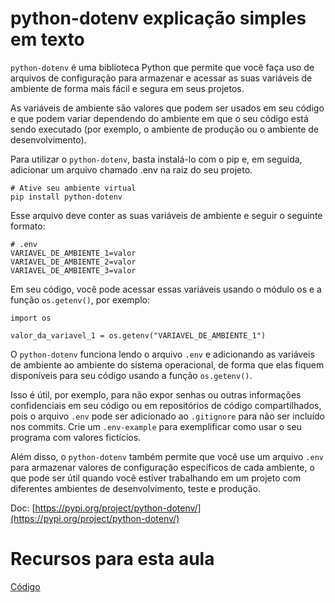 # python-dotenv explicação simples em texto

`python-dotenv` é uma biblioteca Python que permite que você faça uso de arquivos de configuração para armazenar e acessar as suas variáveis de ambiente de forma mais fácil e segura em seus projetos.

As variáveis de ambiente são valores que podem ser usados em seu código e que podem variar dependendo do ambiente em que o seu código está sendo executado (por exemplo, o ambiente de produção ou o ambiente de desenvolvimento).

Para utilizar o `python-dotenv`, basta instalá-lo com o pip e, em seguida, adicionar um arquivo chamado .env na raiz do seu projeto.

```
# Ative seu ambiente virtual
pip install python-dotenv
```

Esse arquivo deve conter as suas variáveis de ambiente e seguir o seguinte formato:

```
# .env
VARIAVEL_DE_AMBIENTE_1=valor
VARIAVEL_DE_AMBIENTE_2=valor
VARIAVEL_DE_AMBIENTE_3=valor
```

Em seu código, você pode acessar essas variáveis usando o módulo os e a função `os.getenv()`, por exemplo:

```
import os

valor_da_variavel_1 = os.getenv("VARIAVEL_DE_AMBIENTE_1")
```

O `python-dotenv` funciona lendo o arquivo `.env` e adicionando as variáveis de ambiente ao ambiente do sistema operacional, de forma que elas fiquem disponíveis para seu código usando a função `os.getenv()`.

Isso é útil, por exemplo, para não expor senhas ou outras informações confidenciais em seu código ou em repositórios de código compartilhados, pois o arquivo `.env` pode ser adicionado ao `.gitignore` para não ser incluído nos commits. Crie um `.env-example` para exemplificar como usar o seu programa com valores fictícios.

Além disso, o `python-dotenv` também permite que você use um arquivo `.env` para armazenar valores de configuração específicos de cada ambiente, o que pode ser útil quando você estiver trabalhando em um projeto com diferentes ambientes de desenvolvimento, teste e produção.

Doc: [https://pypi.org/project/python-dotenv/](https://pypi.org/project/python-dotenv/)


# Recursos para esta aula

[Código](https://github.com/luizomf/cursopython2023/commit/12c91d26809e6b19fed9d52585050d646e523e50)